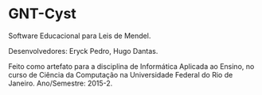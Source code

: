 # GNT-Cyst

Software Educacional para Leis de Mendel.

Desenvolvedores: Eryck Pedro, Hugo Dantas.

Feito como artefato para a disciplina de Informática Aplicada ao Ensino, no curso de Ciência da Computação na Universidade Federal do Rio de Janeiro.
Ano/Semestre: 2015-2.